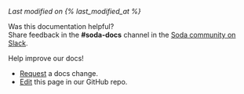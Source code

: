 *Last modified on {% last_modified_at %}*

Was this documentation helpful? <br /> 
Share feedback in the **#soda-docs** channel in the <a href="http://community.soda.io/slack" target="_blank"> Soda community on Slack</a>. 

Help improve our docs!
*  <a href="https://github.com/sodadata/docs/issues/new" target="_blank">Request</a> a docs change.
*  <a href="https://github.com/sodadata/docs/blob/main/README.md" target="_blank">Edit</a>  this page in our GitHub repo.